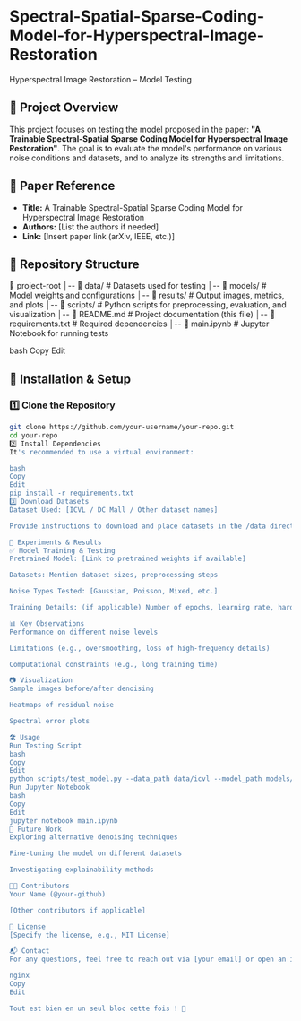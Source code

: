 # Spectral-Spatial-Sparse-Coding-Model-for-Hyperspectral-Image-Restoration

 Hyperspectral Image Restoration – Model Testing

## 📌 Project Overview
This project focuses on testing the model proposed in the paper: **"A Trainable Spectral-Spatial Sparse Coding Model for Hyperspectral Image Restoration"**. The goal is to evaluate the model's performance on various noise conditions and datasets, and to analyze its strengths and limitations.

## 📖 Paper Reference
- **Title:** A Trainable Spectral-Spatial Sparse Coding Model for Hyperspectral Image Restoration  
- **Authors:** [List the authors if needed]  
- **Link:** [Insert paper link (arXiv, IEEE, etc.)]  

## 📁 Repository Structure
📂 project-root │-- 📂 data/ # Datasets used for testing │-- 📂 models/ # Model weights and configurations │-- 📂 results/ # Output images, metrics, and plots │-- 📂 scripts/ # Python scripts for preprocessing, evaluation, and visualization │-- 📜 README.md # Project documentation (this file) │-- 📜 requirements.txt # Required dependencies │-- 📜 main.ipynb # Jupyter Notebook for running tests

bash
Copy
Edit

## 🚀 Installation & Setup  
### 1️⃣ Clone the Repository  
```bash
git clone https://github.com/your-username/your-repo.git
cd your-repo
2️⃣ Install Dependencies
It's recommended to use a virtual environment:

bash
Copy
Edit
pip install -r requirements.txt
3️⃣ Download Datasets
Dataset Used: [ICVL / DC Mall / Other dataset names]

Provide instructions to download and place datasets in the /data directory.

🎯 Experiments & Results
✅ Model Training & Testing
Pretrained Model: [Link to pretrained weights if available]

Datasets: Mention dataset sizes, preprocessing steps

Noise Types Tested: [Gaussian, Poisson, Mixed, etc.]

Training Details: (if applicable) Number of epochs, learning rate, hardware used

📊 Key Observations
Performance on different noise levels

Limitations (e.g., oversmoothing, loss of high-frequency details)

Computational constraints (e.g., long training time)

📷 Visualization
Sample images before/after denoising

Heatmaps of residual noise

Spectral error plots

🛠️ Usage
Run Testing Script
bash
Copy
Edit
python scripts/test_model.py --data_path data/icvl --model_path models/pretrained.pth
Run Jupyter Notebook
bash
Copy
Edit
jupyter notebook main.ipynb
📝 Future Work
Exploring alternative denoising techniques

Fine-tuning the model on different datasets

Investigating explainability methods

👨‍💻 Contributors
Your Name (@your-github)

[Other contributors if applicable]

📜 License
[Specify the license, e.g., MIT License]

📬 Contact
For any questions, feel free to reach out via [your email] or open an issue.

nginx
Copy
Edit

Tout est bien en un seul bloc cette fois ! 🚀
